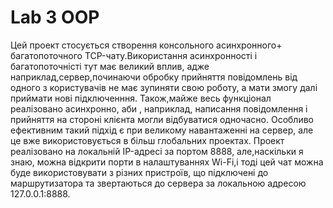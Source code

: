 # Lab 3 OOP
Цей проект стосується створення консольного асинхронного+ багатопоточного TCP-чату.Використання асинхронності і багатопоточністі тут має великий вплив, адже наприклад,сервер,починаючи обробку прийняття повідомлень від одного з користувачів не має зупиняти свою роботу, а мати змогу далі приймати нові підключенння. Також,майже весь функціонал реалізовано асинхронно, аби , наприклад, написання повідомлення і прийняття на стороні клієнта могли відбуватися одночасно. Особливо ефективним такий підхід є при великому навантаженні на сервер, але це вже використовується в більш глобальних проектах.  Проект реалізовано на локальній IP-адресі за портом 8888, але,наскільки я знаю, можна відкрити порти в налаштуваннях Wi-Fi,і тоді цей чат можна буде використовувати з різних пристроїв, що підключені до маршрутизатора та звертаються до сервера за локальною адресою 127.0.0.1:8888.
